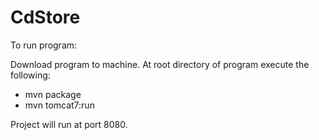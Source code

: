 # CdStore

To run program:

Download program to machine.
At root directory of program execute the following:
- mvn package
- mvn tomcat7:run

Project will run at port 8080.
